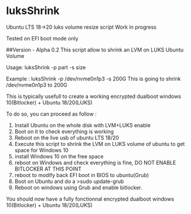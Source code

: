 # luksShrink
Ubuntu LTS 18->20 luks volume resize script
Work in progress

Tested on EFI boot mode only


##Version - Alpha 0.2
This script allow to shrink an LVM on LUKS Ubuntu Volume

Usage: luksShrink -p part -s size

Example : luksShrink -p /dev/nvme0n1p3 -s 200G
This is going to shrink /dev/nvme0n1p3 to 200G

This is typically usefull to create a working encrypted dualboot windows 10(Bitlocker) + Ubuntu 18/20(LUKS)

To do so, you can proceed as follow :
1) Install Ubuntu on the whole disk with LVM+LUKS enable
2) Boot on it to check everything is working
3) Reboot on the live usb of ubuntu LTS 18/20
4) Execute this script to shrink the LVM on LUKS volume of ubuntu to get space for Windows 10
5) install Windows 10 on the free space
6) reboot on Windows and check everything is fine, DO NOT ENABLE BITLOCKER AT THIS POINT
7) reboot to modify back EFI boot in BIOS to ubuntu(Grub)
8) Boot on Ubuntu and do a >sudo update-grub
9) Reboot on windows using Grub and enable bitlocker.

You should now have a fully fonctionnal encrypted dualboot windows 10(Bitlocker) + Ubuntu 18/20(LUKS)
